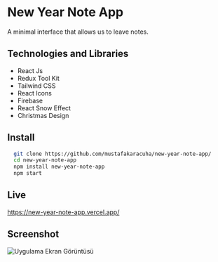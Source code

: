 
# New Year Note App

A minimal interface that allows us to leave notes.


## Technologies and Libraries

- React Js
- Redux Tool Kit
- Tailwind CSS
- React Icons
- Firebase
- React Snow Effect
- Christmas Design



  
## Install 

```bash 
  git clone https://github.com/mustafakaracuha/new-year-note-app/
  cd new-year-note-app
  npm install new-year-note-app
  npm start
```
    
## Live
https://new-year-note-app.vercel.app/

  
## Screenshot

![Uygulama Ekran Görüntüsü](https://via.placeholder.com/468x300?text=App+Screenshot+Here)

  
